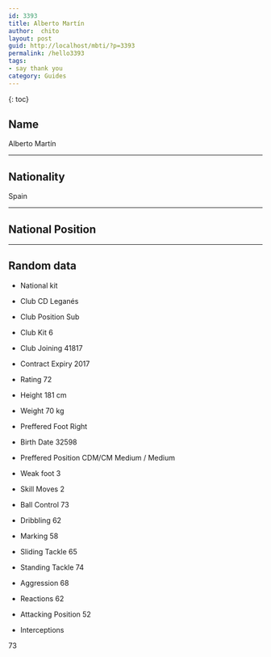 ```yaml
---
id: 3393
title: Alberto Martín
author:  chito 
layout: post
guid: http://localhost/mbti/?p=3393
permalink: /hello3393
tags:
- say thank you
category: Guides
---
```



{: toc}


## Name  
Alberto Martín 

* * *

## Nationality  
Spain 

* * *

## National Position 

* * *

## Random data 

  * National kit 
  * Club 
CD Leganés 

  * Club Position 
Sub 

  * Club Kit 
6 

  * Club Joining 
41817 

  * Contract Expiry 
2017 

  * Rating 
72 

  * Height 
181 cm 

  * Weight 
70 kg 

  * Preffered Foot 
Right 

  * Birth Date 
32598 

  * Preffered Position 
CDM/CM Medium / Medium 

  * Weak foot 
3 

  * Skill Moves 
2 

  * Ball Control 
73 

  * Dribbling 
62 

  * Marking 
58 

  * Sliding Tackle 
65 

  * Standing Tackle 
74 

  * Aggression 
68 

  * Reactions 
62 

  * Attacking Position 
52 

  * Interceptions 

73</ul>